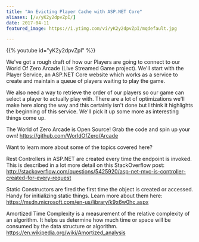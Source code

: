 ```yaml
---
title: "An Evicting Player Cache with ASP.NET Core"
aliases: [/v/yK2y2dpvZpI/]
date: 2017-04-11
featured_image: https://i.ytimg.com/vi/yK2y2dpvZpI/mqdefault.jpg

---
```


{{% youtube id="yK2y2dpvZpI" %}}

We've got a rough draft of how our Players are going to connect to our World Of Zero Arcade (Live Streamed Game project). We'll start with the Player Service, an ASP.NET Core website which works as a service to create and maintain a queue of players waiting to play the game.

We also need a way to retrieve the order of our players so our game can select a player to actually play with. There are a lot of optimizations we'll make here along the way and this certainly isn't done but I think it highlights the beginning of this service. We'll pick it up some more as interesting things come up.

The World of Zero Arcade is Open Source! Grab the code and spin up your own! https://github.com/WorldOfZero/Arcade

Want to learn more about some of the topics covered here?

Rest Controllers in ASP.NET are created every time the endpoint is invoked. This is described in a lot more detail on this StackOverflow post: http://stackoverflow.com/questions/5425920/asp-net-mvc-is-controller-created-for-every-request

Static Constructors are fired the first time the object is created or accessed. Handy for initializing static things. Learn more about them here: https://msdn.microsoft.com/en-us/library/k9x6w0hc.aspx

Amortized Time Complexity is a measurement of the relative complexity of an algorithm. It helps us determine how much time or space will be consumed by the data structure or algorithm. https://en.wikipedia.org/wiki/Amortized_analysis